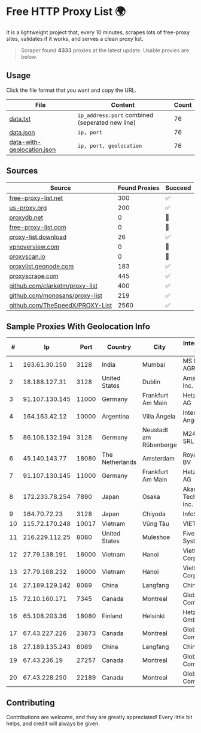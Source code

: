 
# Free HTTP Proxy List 🌍

It is a lightweight project that, every 10 minutes, scrapes lots of free-proxy sites, validates if it works, and serves a clean proxy list.


> Scraper found **4333** proxies at the latest update. Usable proxies are below.

## Usage

Click the file format that you want and copy the URL.


|File|Content|Count|
|----|-------|-----|
|[data.txt](https://raw.githubusercontent.com/themiralay/Proxy-List-World/master/data.txt)|`ip_address:port` combined (seperated new line)|76|
|[data.json](https://raw.githubusercontent.com/themiralay/Proxy-List-World/master/data.json)|`ip, port`|76|
|[data-with-geolocation.json](https://raw.githubusercontent.com/themiralay/Proxy-List-World/master/data-with-geolocation.json)|`ip, port, geolocation`|76|

## Sources

|Source|Found Proxies|Succeed|
|------|-------------|-------|
|[free-proxy-list.net](https://free-proxy-list.net)|300|✅|
|[us-proxy.org](https://www.us-proxy.org)|200|✅|
|[proxydb.net](http://proxydb.net)|0|🚫|
|[free-proxy-list.com](https://free-proxy-list.com/?page=&port=&type%5B%5D=http&type%5B%5D=https&up_time=0&search=Search)|0|🚫|
|[proxy-list.download](https://www.proxy-list.download/HTTP)|26|✅|
|[vpnoverview.com](https://vpnoverview.com/privacy/anonymous-browsing/free-proxy-servers)|0|🚫|
|[proxyscan.io](https://www.proxyscan.io)|0|🚫|
|[proxylist.geonode.com](https://proxylist.geonode.com/api/proxy-list?limit=300&page=1&sort_by=lastChecked&sort_type=desc&protocols=http,https)|183|✅|
|[proxyscrape.com](https://api.proxyscrape.com/v2/?request=displayproxies&protocol=http&timeout=10000&country=all&ssl=all&anonymity=all)|445|✅|
|[github.com/clarketm/proxy-list](https://raw.githubusercontent.com/clarketm/proxy-list/master/proxy-list-raw.txt)|400|✅|
|[github.com/monosans/proxy-list](https://raw.githubusercontent.com/monosans/proxy-list/main/proxies/http.txt)|219|✅|
|[github.com/TheSpeedX/PROXY-List](https://raw.githubusercontent.com/TheSpeedX/PROXY-List/master/http.txt)|2560|✅|


## Sample Proxies With Geolocation Info

|#|Ip|Port|Country|City|Internet Service Provider|
|-|--|----|-------|----|-------------------------|
|1|163.61.30.150|3128|India|Mumbai|MS KOSI AGRICO|
|2|18.188.127.31|3128|United States|Dublin|Amazon.com, Inc.|
|3|91.107.130.145|11000|Germany|Frankfurt Am Main|Hetzner Online AG|
|4|164.163.42.12|10000|Argentina|Villa Ángela|Interret Villa Angela SRL|
|5|86.106.132.194|3128|Germany|Neustadt am Rübenberge|M247 Europe SRL|
|6|45.140.143.77|18080|The Netherlands|Amsterdam|RoyaleHosting BV|
|7|91.107.130.145|11000|Germany|Frankfurt Am Main|Hetzner Online AG|
|8|172.233.78.254|7890|Japan|Osaka|Akamai Technologies, Inc.|
|9|164.70.72.23|3128|Japan|Chiyoda|InfoSphere|
|10|115.72.170.248|10017|Vietnam|Vũng Tàu|VIETELmetro|
|11|216.229.112.25|8080|United States|Muleshoe|Five Area Systems, LLC|
|12|27.79.138.191|16000|Vietnam|Hanoi|Viettel Corporation|
|13|27.79.168.232|16000|Vietnam|Hanoi|Viettel Corporation|
|14|27.189.129.142|8089|China|Langfang|Chinanet|
|15|72.10.160.171|7345|Canada|Montreal|GloboTech Communications|
|16|65.108.203.36|18080|Finland|Helsinki|Hetzner Online GmbH|
|17|67.43.227.226|23873|Canada|Montreal|GloboTech Communications|
|18|27.189.135.243|8089|China|Langfang|Chinanet|
|19|67.43.236.19|27257|Canada|Montreal|GloboTech Communications|
|20|67.43.228.250|22189|Canada|Montreal|GloboTech Communications|



## Contributing

Contributions are welcome, and they are greatly appreciated! Every
little bit helps, and credit will always be given.

